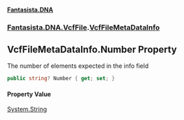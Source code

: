 #### [Fantasista.DNA](index.md 'index')
### [Fantasista.DNA.VcfFile](Fantasista.DNA.VcfFile.md 'Fantasista.DNA.VcfFile').[VcfFileMetaDataInfo](Fantasista.DNA.VcfFile.VcfFileMetaDataInfo.md 'Fantasista.DNA.VcfFile.VcfFileMetaDataInfo')

## VcfFileMetaDataInfo.Number Property

The number of elements expected in the info field

```csharp
public string? Number { get; set; }
```

#### Property Value
[System.String](https://docs.microsoft.com/en-us/dotnet/api/System.String 'System.String')